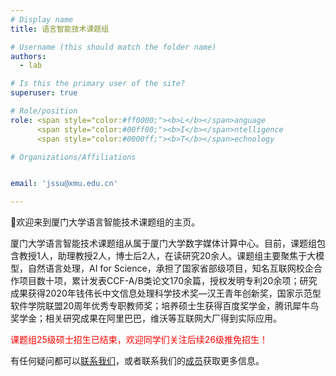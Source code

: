 ```yaml
---
# Display name
title: 语言智能技术课题组

# Username (this should match the folder name)
authors:
  - lab

# Is this the primary user of the site?
superuser: true

# Role/position
role: <span style="color:#ff0000;"><b>L</b></span>anguage  
      <span style="color:#00ff00;"><b>I</b></span>ntelligence  
      <span style="color:#0000ff;"><b>T</b></span>echnology

# Organizations/Affiliations


email: 'jssu@xmu.edu.cn'

---
```


👋欢迎来到厦门大学语言智能技术课题组的主页。

厦门大学语言智能技术课题组从属于厦门大学数字媒体计算中心。目前，课题组包含教授1人，助理教授2人，博士后2人，在读研究20余人。课题组主要聚焦于大模型，自然语言处理，AI for Science，承担了国家省部级项目，知名互联网校企合作项目数十项，累计发表CCF-A/B类论文170余篇，授权发明专利20余项；研究成果获得2020年钱伟长中文信息处理科学技术奖—汉王青年创新奖，国家示范型软件学院联盟20周年优秀专职教师奖；培养硕士生获得百度奖学金，腾讯犀牛鸟奖学金；相关研究成果在阿里巴巴，维沃等互联网大厂得到实际应用。

<span style="color:red">课题组25级硕士招生已结束，欢迎同学们关注后续26级推免招生！</span>

有任何疑问都可以[联系我们](contact/)，或者联系我们的[成员](people/)获取更多信息。
